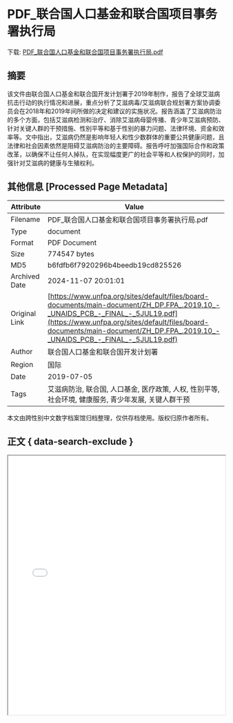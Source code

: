 # PDF_联合国人口基金和联合国项目事务署执行局

<!-- tcd_download_link -->
下载: <a href="PDF_联合国人口基金和联合国项目事务署执行局.pdf" download>PDF_联合国人口基金和联合国项目事务署执行局.pdf</a>
<!-- tcd_download_link_end -->

## 摘要

<!-- tcd_abstract -->
该文件由联合国人口基金和联合国开发计划署于2019年制作，报告了全球艾滋病抗击行动的执行情况和进展，重点分析了艾滋病毒/艾滋病联合规划署方案协调委员会在2018年和2019年间所做的决定和建议的实施状况。报告涵盖了艾滋病防治的多个方面，包括艾滋病检测和治疗、消除艾滋病母婴传播、青少年艾滋病预防、针对关键人群的干预措施、性别平等和基于性别的暴力问题、法律环境、资金和效率等。文中指出，艾滋病仍然是影响年轻人和性少数群体的重要公共健康问题，且法律和社会因素依然是阻碍艾滋病防治的主要障碍。报告呼吁加强国际合作和政策改革，以确保不让任何人掉队，在实现幅度更广的社会平等和人权保护的同时，加强针对艾滋病的健康与生殖权利。

<!-- tcd_abstract_end -->

## 其他信息 [Processed Page Metadata]

| Attribute       | Value                                  |
|-----------------|----------------------------------------|
| Filename        | PDF_联合国人口基金和联合国项目事务署执行局.pdf                             |
| Type            | document                                 |
| Format          | PDF Document                               |
| Size            | 774547 bytes                           |
| MD5             | b6fdfb6f7920296b4beedb19cd825526                                  |
| Archived Date   | 2024-11-07 20:01:01                             |
| Original Link   | [https://www.unfpa.org/sites/default/files/board-documents/main-document/ZH_DP.FPA_.2019.10_-_UNAIDS_PCB_-_FINAL_-_5JUL19.pdf](https://www.unfpa.org/sites/default/files/board-documents/main-document/ZH_DP.FPA_.2019.10_-_UNAIDS_PCB_-_FINAL_-_5JUL19.pdf)                         |
| Author          | 联合国人口基金和联合国开发计划署                               |
| Region          | 国际                               |
| Date            | 2019-07-05                                 |
| Tags            | 艾滋病防治, 联合国, 人口基金, 医疗政策, 人权, 性别平等, 社会环境, 健康服务, 青少年发展, 关键人群干预                                 |

本文由跨性别中文数字档案馆归档整理，仅供存档使用。版权归原作者所有。


## 正文 { data-search-exclude }

<!-- tcd_main_text -->
<iframe src="../PDF_联合国人口基金和联合国项目事务署执行局.pdf" width="100%" height="600px">
    <p>无法显示PDF，请下载查看。</p>
</iframe>
<!-- tcd_main_text_end -->

